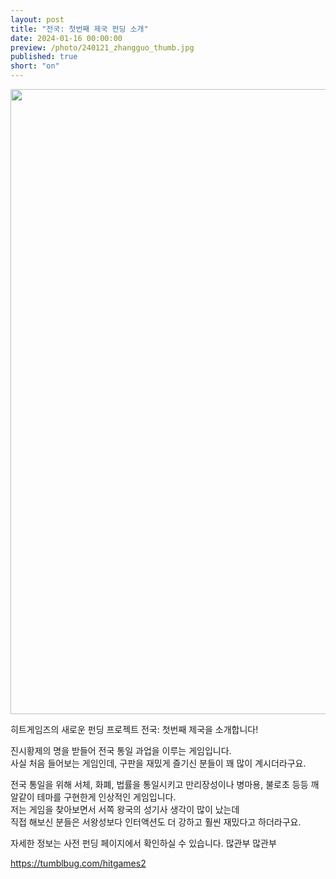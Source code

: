```yaml
---
layout: post
title: "전국: 첫번째 제국 펀딩 소개"
date: 2024-01-16 00:00:00
preview: /photo/240121_zhangguo_thumb.jpg
published: true
short: "on"
---
```


<img src="/photo/240121_zhangguo.png" width="1000">

히트게임즈의 새로운 펀딩 프로젝트 전국: 첫번째 제국을 소개합니다!<br>

진시황제의 명을 받들어 전국 통일 과업을 이루는 게임입니다.<br>
사실 처음 들어보는 게임인데, 구판을 재밌게 즐기신 분들이 꽤 많이 계시더라구요.

전국 통일을 위해 서체, 화폐, 법률을 통일시키고 만리장성이나 병마용, 불로초 등등 깨알같이 테마를 구현한게 인상적인 게임입니다.<br>
저는 게임을 찾아보면서 서쪽 왕국의 성기사 생각이 많이 났는데<br>
직접 해보신 분들은 서왕성보다 인터액션도 더 강하고 훨씬 재밌다고 하더라구요.<br>

자세한 정보는 사전 펀딩 페이지에서 확인하실 수 있습니다. 많관부 많관부<br>

https://tumblbug.com/hitgames2



